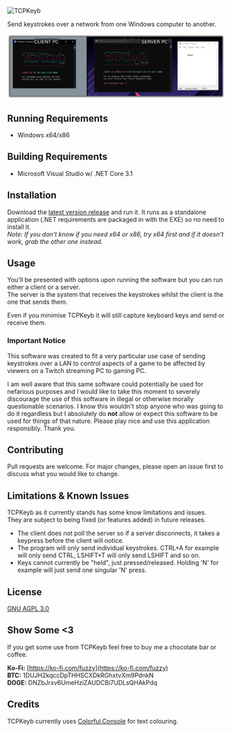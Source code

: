 
![TCPKeyb](https://i.imgur.com/X7blvOU.png)

Send keystrokes over a network from one Windows computer to another.

![Screenshot of TCPKeyb](screenshot.png)

## Running Requirements
- Windows x64/x86

## Building Requirements
- Microsoft Visual Studio w/ .NET Core 3.1

## Installation

Download the [latest version release](https://github.com/fuzzymannerz/TCPKeyb/releases/latest) and run it. It runs as a standalone application (.NET requirements are packaged in with the EXE) so no need to install it.   
*Note: If you don't know if you need x64 or x86, try x64 first and if it doesn't work, grab the other one instead.*  

## Usage

You'll be presented with options upon running the software but you can run either a client or a server.  
The server is the system that receives the keystrokes whilst the client is the one that sends them.

Even if you minimise TCPKeyb it will still capture keyboard keys and send or receive them.

### Important Notice
This software was created to fit a very particular use case of sending keystrokes over a LAN to control aspects of a game to be affected by viewers on a Twitch streaming PC to gaming PC. 

I am well aware that this same software could potentially be used for nefarious purposes and I would like to take this moment to severely discourage the use of this software in illegal or otherwise morally questionable scenarios. I know this wouldn't stop anyone who was going to do it regardless but I absolutely do **not** allow or expect this software to be used for things of that nature. Please play nice and use this application responsibly. Thank you.

## Contributing
Pull requests are welcome. For major changes, please open an issue first to discuss what you would like to change.

## Limitations & Known Issues
TCPKeyb as it currently stands has some know limitations and issues.  
They are subject to being fixed (or features added) in future releases.

- The client does not poll the server so if a server disconnects, it takes a keypress before the client will notice.
- The program will only send individual keystrokes. CTRL+A for example will only send CTRL, LSHIFT+T will only send LSHIFT and so on.
- Keys cannot currently be "held", just pressed/released. Holding 'N' for example will just send one singular 'N' press.

## License
[GNU AGPL 3.0](https://choosealicense.com/licenses/agpl-3.0/)

## Show Some <3
If you get some use from TCPKeyb feel free to buy me a chocolate bar or coffee.  

**Ko-Fi:** [https://ko-fi.com/fuzzy](https://ko-fi.com/fuzzy)  
**BTC:** 1DUJH2kqccDpTHHSCXDkRGhxtvXm9PdnkN  
**DOGE:** DNZbJrxv6UmeHziZAUDCBi7UDLsQHAkPdq

## Credits
TCPKeyb currently uses [Colorful.Console](https://github.com/tomakita/Colorful.Console) for text colouring.